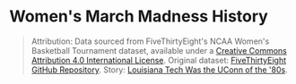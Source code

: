 # Women's March Madness History


> Attribution: Data sourced from FiveThirtyEight's NCAA Women's Basketball Tournament dataset, available under a [Creative Commons Attribution 4.0 International License](https://creativecommons.org/licenses/by/4.0/). Original dataset: [FiveThirtyEight GitHub Repository](https://github.com/fivethirtyeight/data/tree/master/ncaa-womens-basketball-tournament). Story: [Louisiana Tech Was the UConn of the '80s](https://fivethirtyeight.com/features/louisiana-tech-was-the-uconn-of-the-80s/).
